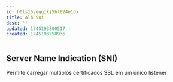```yaml
---
id: h0ls15veggikj5hl024e1dx
title: Alb Sni
desc: ''
updated: 1745193800517
created: 1745193758936
---
```


## Server Name Indication (SNI)

Permite carregar múltiplos certificados SSL em um único listener
